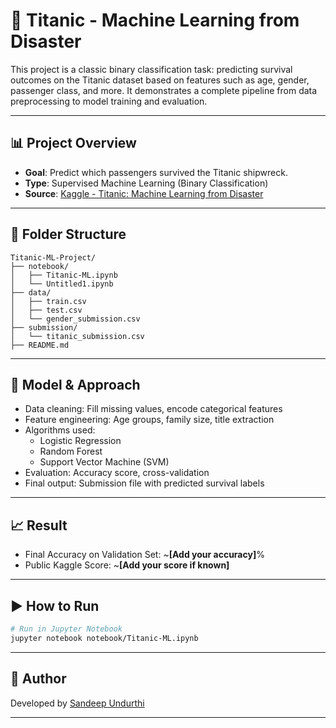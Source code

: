 # 🚢 Titanic - Machine Learning from Disaster

This project is a classic binary classification task: predicting survival outcomes on the Titanic dataset based on features such as age, gender, passenger class, and more. It demonstrates a complete pipeline from data preprocessing to model training and evaluation.

---

## 📊 Project Overview

- **Goal**: Predict which passengers survived the Titanic shipwreck.
- **Type**: Supervised Machine Learning (Binary Classification)
- **Source**: [Kaggle - Titanic: Machine Learning from Disaster](https://www.kaggle.com/c/titanic)

---

## 📁 Folder Structure

```
Titanic-ML-Project/
├── notebook/
│   ├── Titanic-ML.ipynb
│   └── Untitled1.ipynb
├── data/
│   ├── train.csv
│   ├── test.csv
│   └── gender_submission.csv
├── submission/
│   └── titanic_submission.csv
├── README.md
```

---

## 🧠 Model & Approach

- Data cleaning: Fill missing values, encode categorical features
- Feature engineering: Age groups, family size, title extraction
- Algorithms used:
  - Logistic Regression
  - Random Forest
  - Support Vector Machine (SVM)
- Evaluation: Accuracy score, cross-validation
- Final output: Submission file with predicted survival labels

---

## 📈 Result

- Final Accuracy on Validation Set: ~**[Add your accuracy]**%
- Public Kaggle Score: ~**[Add your score if known]**

---

## ▶️ How to Run

```bash
# Run in Jupyter Notebook
jupyter notebook notebook/Titanic-ML.ipynb
```

---

## 👤 Author

Developed by [Sandeep Undurthi](https://github.com/sandeepundurthi)

---
